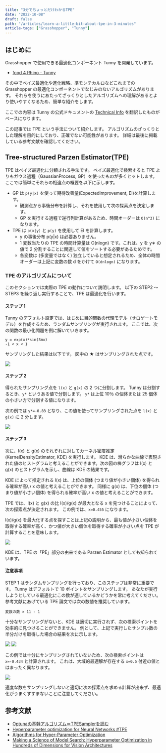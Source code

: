 ```yaml
---
title: "3分でちょっとだけわかるTPE"
date: "2022-10-08"
draft: false
path: "/articles/learn-a-little-bit-about-tpe-in-3-minutes"
article-tags: ["Grasshopper", "Tunny"]
---
```


## はじめに

Grasshopper で使用できる最適化コンポーネント Tunny を開発しています。
- [food 4 Rhino - Tunny](https://www.food4rhino.com/en/app/tunny)

その中でベイズ最適化や進化戦略、準モンテカルロなどこれまでの Grasshopper の最適化コンポーネントでなじみのないアルゴリズムがあります。
それらを使うにあたってざっくりとしたアルゴリズムへの理解があるとより使いやすくなるため、簡単な紹介をします。

ここでの内容は Tunny の公式ドキュメントの [Technical Info](https://tunny-docs.deno.dev/docs/technical-info) を翻訳したものがベースになります。

この記事では TPE という手法について紹介します。
アルゴリズムのざっくりとした理解を目的にしており、正確でない可能性があります。
詳細は最後に掲載している参考文献を確認してください。

## Tree-structured Parzen Estimator(TPE)

TPE はベイズ最適化に分類される手法です。
ベイズ最適化で検索すると TPE よりもガウス過程（GaussianProcess, GP）を使ったものが多くヒットします。
ここでは簡単にそれらの相違点の概要を以下に示します。

- GP は `p(y|x)` を使って期待改善量(ExpectedImprovement, EI)を計算します。
  - 観測点から事後分布を計算し、それを使用して次の探索点を決定します。
  - GP を実行する過程で逆行列計算があるため、時間オーダーは `O(n^3)` になります。
- TPE は `p(x|y)` と `p(y)` を使用して EI を計算します。
  - y の事後分布 p(y|x) は必要ありません。
  - 1 変数当たりの TPE の時間計算量は O(nlogn) です。これは、y を y∗ の値で 2 分割することに関連して値をソートする必要があるためです。
  - 各変数は (多変量ではなく) 独立していると想定されるため、全体の時間オーダーは上記に変数の数 d をかけて `O(dnlogn)` になります。

### TPE のアルゴリズムについて

このセクションでは実際の TPE の動作について説明します。
以下の STEP2 ～ STEP3 を繰り返し実行することで、TPE は最適化を行います。

#### ステップ 1

Tunny のデフォルト設定では、はじめに目的関数の代理モデル（サロゲートモデル）を作成するため、ランダムサンプリングが実行されます。
ここでは、次の関数の最小化問題を例に解いていきます。

```
y = exp(x)*sin(3πx)
-1 < x < 1
```

サンプリングした結果は以下です。
図中の ★ はサンプリングされた点です。

<img src="https://tunny-docs.deno.dev/docs/technical-info/tpe1.png">

#### ステップ 2

得られたサンプリング点を `l(x)` と `g(x)` の 2 つに分割します。
Tunny は分割するとき、`y*` というある値で分割します。
`y*` は上位 10％ の個体または 25 個体の小さい方で分割する値になります。

次の例では `y*=-0.83` となり、この値を使ってサンプリングされた点を `l(x)` と `g(x)` に 2 分します。

<img src="https://tunny-docs.deno.dev/docs/technical-info/tpe2.png">

#### ステップ 3

次に、l(x) と g(x) のそれぞれに対してカーネル密度推定 (KernelDensityEstimator, KDE) を実行します。
KDE は、滑らかな曲線で表現された値のヒストグラムと考えることができます。次の図の棒グラフは l(x) と g(x) のヒストグラムを示し、曲線は KDE の結果です。

KDE によって推定される l(x) は、上位の個体 (つまり値が小さい個体) を得られる確率が高い x の値と考えることができます。
同様に g(x) は、下位の個体 (つまり値が小さい個体) を得られる確率が高い x の値と考えることができます。

TPE では、l(x) と g(x) の比 l(x)/g(x) が最大となる x を見つけることによって、次の探索点が決定されます。
この例では、`x=0.455` になります。

l(x)/g(x) を最大化する点を探すことは上記の説明から、最も値が小さい個体を取得する確率が高く、かつ値が大きい個体を取得する確率が小さい点を TPE が計算することを意味します。

<img src="https://tunny-docs.deno.dev/docs/technical-info/tpe3.png">

KDE は、TPE の「PE」部分の由来である Parzen Estimator としても知られています。

#### 注意事項

STEP 1 はランダムサンプリングを行っており、このステップは非常に重要です。
Tunny はデフォルトで 10 ポイントをサンプリングします。
あなたが実行しようとしている最適化にこの数が適しているかどうかを常に考えてください。
参考文献にあげている TPE 論文では次の数値を推奨しています。

```
変数の数 × 11 - 1
```

十分なサンプリングがないと、KDE ​​ は適切に実行されず、次の検索ポイントを効率的に見つけることができません。
例として、上記で実行したサンプル数の半分だけを取得した場合の結果を次に示します。

<img src="https://tunny-docs.deno.dev/docs/technical-info/tpe4.png">
<img src="https://tunny-docs.deno.dev/docs/technical-info/tpe5.png">

この例では十分にサンプリングされていないため、次の検索ポイントは `x=-0.434` と計算されます。
これは、大域的最適解が存在する `x=0.5` 付近の値とはまったく異なります。

<img src="https://tunny-docs.deno.dev/docs/technical-info/tpe6.png">

適度な数をサンプリングしないと適切に次の探索点を求める計算が出来ず、最適化がうまくすすまないことに注意してください。

## 参考文献

- [Optunaの基幹アルゴリズム＝TPESamplerを読む](https://qiita.com/narrowlyapplicable/items/65ad761b28f7ff53ef23)
- [Hyperparameter optimization for Neural Networks #TPE](http://neupy.com/2016/12/17/hyperparameter_optimization_for_neural_networks.html#tree-structured-parzen-estimators-tpe)
- [Algorithms for Hyper-Parameter Optimization](https://proceedings.neurips.cc/paper/2011/file/86e8f7ab32cfd12577bc2619bc635690-Paper.pdf)
- [Making a Science of Model Search: Hyperparameter Optimization in Hundreds of Dimensions for Vision Architectures](http://proceedings.mlr.press/v28/bergstra13.pdf)
